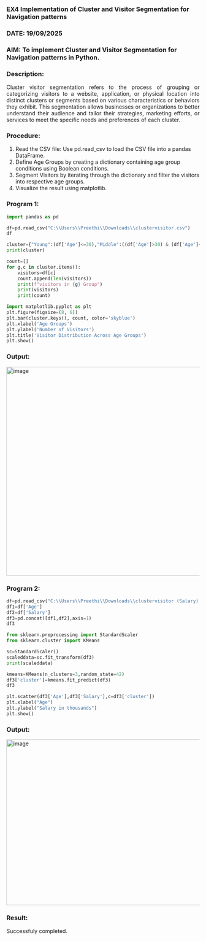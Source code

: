 ### EX4 Implementation of Cluster and Visitor Segmentation for Navigation patterns
### DATE: 19/09/2025
### AIM: To implement Cluster and Visitor Segmentation for Navigation patterns in Python.
### Description:
<div align= "justify">Cluster visitor segmentation refers to the process of grouping or categorizing visitors to a website, 
  application, or physical location into distinct clusters or segments based on various characteristics or behaviors they exhibit. 
  This segmentation allows businesses or organizations to better understand their audience and tailor their strategies, marketing efforts, 
  or services to meet the specific needs and preferences of each cluster.</div>
  
### Procedure:
1) Read the CSV file: Use pd.read_csv to load the CSV file into a pandas DataFrame.
2) Define Age Groups by creating a dictionary containing age group conditions using Boolean conditions.
3) Segment Visitors by iterating through the dictionary and filter the visitors into respective age groups.
4) Visualize the result using matplotlib.

### Program 1:
```python
import pandas as pd

df=pd.read_csv("C:\\Users\\Preethi\\Downloads\\clustervisitor.csv")
df

cluster={"Young":(df['Age']<=30),"Middle":((df['Age']>30) & (df['Age']<=50)),"Old":(df['Age']>50)}
print(cluster)

count=[]
for g,c in cluster.items():
    visitors=df[c]
    count.append(len(visitors))
    print(f"visitors in {g} Group")
    print(visitors)
    print(count)

import matplotlib.pyplot as plt
plt.figure(figsize=(8, 6))
plt.bar(cluster.keys(), count, color='skyblue')
plt.xlabel('Age Groups')
plt.ylabel('Number of Visitors')
plt.title('Visitor Distribution Across Age Groups')
plt.show()
```
### Output:

<img width="700" height="545" alt="image" src="https://github.com/user-attachments/assets/86412258-26ba-4989-a3ff-5ec3974e7493" />

### Program 2:
```python
df=pd.read_csv("C:\\Users\\Preethi\\Downloads\\clustervisitor (Salary).csv")
df1=df['Age']
df2=df['Salary']
df3=pd.concat([df1,df2],axis=1)
df3

from sklearn.preprocessing import StandardScaler
from sklearn.cluster import KMeans

sc=StandardScaler()
scaleddata=sc.fit_transform(df3)
print(scaleddata)

kmeans=KMeans(n_clusters=3,random_state=42)
df3['cluster']=kmeans.fit_predict(df3)
df3

plt.scatter(df3['Age'],df3['Salary'],c=df3['cluster'])
plt.xlabel("Age")
plt.ylabel("Salary in thousands")
plt.show()
```
### Output:

<img width="589" height="432" alt="image" src="https://github.com/user-attachments/assets/d0cf235a-1f17-4565-a1e7-f7d153b81306" />

### Result:
Successfuly completed.
